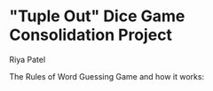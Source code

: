 # "Tuple Out" Dice Game Consolidation Project
Riya Patel

The Rules of Word Guessing Game and how it works:
